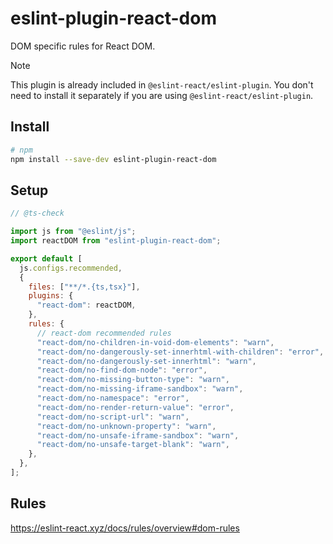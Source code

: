 # eslint-plugin-react-dom

DOM specific rules for React DOM.

> [!NOTE]
> This plugin is already included in `@eslint-react/eslint-plugin`. You don't need to install it separately if you are using `@eslint-react/eslint-plugin`.

## Install

```sh
# npm
npm install --save-dev eslint-plugin-react-dom
```

## Setup

```js
// @ts-check

import js from "@eslint/js";
import reactDOM from "eslint-plugin-react-dom";

export default [
  js.configs.recommended,
  {
    files: ["**/*.{ts,tsx}"],
    plugins: {
      "react-dom": reactDOM,
    },
    rules: {
      // react-dom recommended rules
      "react-dom/no-children-in-void-dom-elements": "warn",
      "react-dom/no-dangerously-set-innerhtml-with-children": "error",
      "react-dom/no-dangerously-set-innerhtml": "warn",
      "react-dom/no-find-dom-node": "error",
      "react-dom/no-missing-button-type": "warn",
      "react-dom/no-missing-iframe-sandbox": "warn",
      "react-dom/no-namespace": "error",
      "react-dom/no-render-return-value": "error",
      "react-dom/no-script-url": "warn",
      "react-dom/no-unknown-property": "warn",
      "react-dom/no-unsafe-iframe-sandbox": "warn",
      "react-dom/no-unsafe-target-blank": "warn",
    },
  },
];
```

## Rules

<https://eslint-react.xyz/docs/rules/overview#dom-rules>
